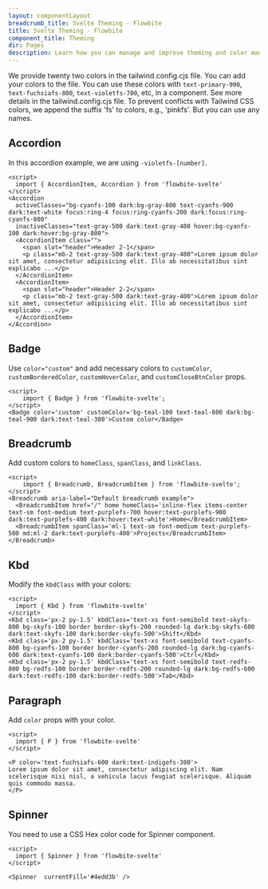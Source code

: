 ```yaml
---
layout: componentLayout
breadcrumb_title: Svelte Theming - Flowbite
title: Svelte Theming - Flowbite
component_title: Theming
dir: Pages
description: Learn how you can manage and improve theming and color management by updating tailwind.config.cjs
---
```


<script>
  import { Table, TableBody, TableBodyCell, TableBodyRow, TableHead, TableHeadCell } from '$lib'
</script>

We provide twenty two colors in the tailwind.config.cjs file. You can add your colors to the file. You can use these colors with `text-primary-900`, `text-fuchsiafs-800`, `text-violetfs-700`, etc, in a component. See more details in the tailwind.config.cjs file. To prevent conflicts with Tailwind CSS colors, we append the suffix 'fs' to colors, e.g., 'pinkfs'. But you can use any names.


## Accordion

In this accordion example, we are using `-violetfs-[number]`.
```svelte example
<script>
  import { AccordionItem, Accordion } from 'flowbite-svelte'
</script>
<Accordion
  activeClasses="bg-cyanfs-100 dark:bg-gray-800 text-cyanfs-900 dark:text-white focus:ring-4 focus:ring-cyanfs-200 dark:focus:ring-cyanfs-800"
  inactiveClasses="text-gray-500 dark:text-gray-400 hover:bg-cyanfs-100 dark:hover:bg-gray-800">
  <AccordionItem class="">
    <span slot="header">Header 2-1</span>
    <p class="mb-2 text-gray-500 dark:text-gray-400">Lorem ipsum dolor sit amet, consectetur adipisicing elit. Illo ab necessitatibus sint explicabo ...</p>
  </AccordionItem>
  <AccordionItem>
    <span slot="header">Header 2-2</span>
    <p class="mb-2 text-gray-500 dark:text-gray-400">Lorem ipsum dolor sit amet, consectetur adipisicing elit. Illo ab necessitatibus sint explicabo ...</p>
  </AccordionItem>
</Accordion>
```

## Badge

Use `color="custom"` and add necessary colors to `customColor`, `customBorderedColor`, `customHoverColor`, and `customCloseBtnColor` props.

```svelte example
<script>
	import { Badge } from 'flowbite-svelte';
</script>
<Badge color='custom' customColor='bg-teal-100 text-teal-800 dark:bg-teal-900 dark:text-teal-300'>Custom color</Badge>
```

## Breadcrumb

Add custom colors to `homeClass`, `spanClass`, and `linkClass`.

```svelte example
<script>
	import { Breadcrumb, BreadcrumbItem } from 'flowbite-svelte';
</script>
<Breadcrumb aria-label="Default breadcrumb example">
  <BreadcrumbItem href="/" home homeClass='inline-flex items-center text-sm font-medium text-purplefs-700 hover:text-purplefs-900 dark:text-purplefs-400 dark:hover:text-white'>Home</BreadcrumbItem>
  <BreadcrumbItem spanClass='ml-1 text-sm font-medium text-purplefs-500 md:ml-2 dark:text-purplefs-400'>Projects</BreadcrumbItem>
</Breadcrumb>
```

## Kbd

Modify the `kbdClass` with your colors:

```svelte example
<script>
  import { Kbd } from 'flowbite-svelte'
</script>
<Kbd class='px-2 py-1.5' kbdClass='text-xs font-semibold text-skyfs-800 bg-skyfs-100 border border-skyfs-200 rounded-lg dark:bg-skyfs-600 dark:text-skyfs-100 dark:border-skyfs-500'>Shift</Kbd>
<Kbd class='px-2 py-1.5' kbdClass='text-xs font-semibold text-cyanfs-800 bg-cyanfs-100 border border-cyanfs-200 rounded-lg dark:bg-cyanfs-600 dark:text-cyanfs-100 dark:border-cyanfs-500'>Ctrl</Kbd>
<Kbd class='px-2 py-1.5' kbdClass='text-xs font-semibold text-redfs-800 bg-redfs-100 border border-redfs-200 rounded-lg dark:bg-redfs-600 dark:text-redfs-100 dark:border-redfs-500'>Tab</Kbd>
```

## Paragraph

Add `color` props with your color.

```svelte example 
<script>
  import { P } from 'flowbite-svelte'
</script>

<P color='text-fuchsiafs-600 dark:text-indigofs-300'>
Lorem ipsum dolor sit amet, consectetur adipiscing elit. Nam scelerisque nisi nisl, a vehicula lacus feugiat scelerisque. Aliquam quis commodo massa.
</P>
```

## Spinner 

You need to use a CSS Hex color code for Spinner component.

```svelte example 
<script>
  import { Spinner } from 'flowbite-svelte'
</script>

<Spinner  currentFill='#4edd3b' />
```


